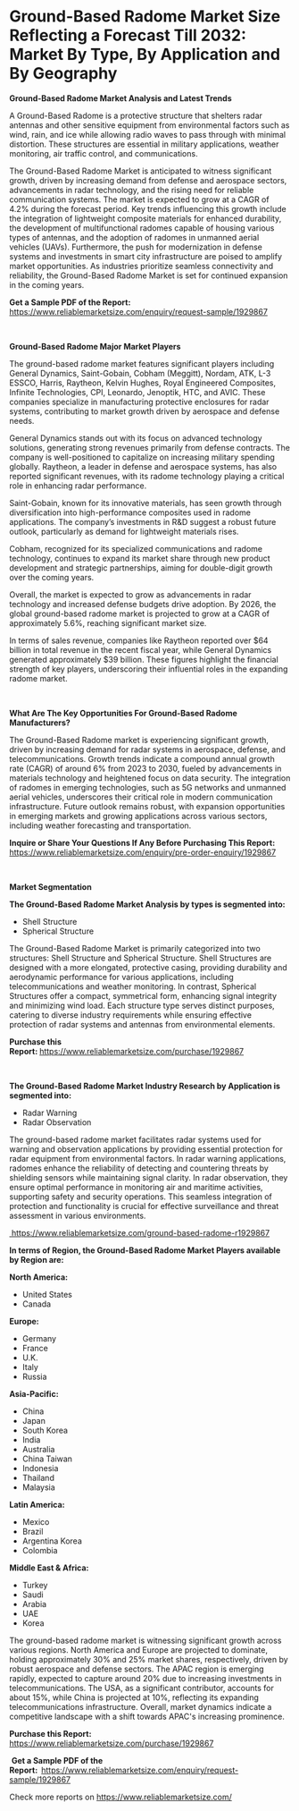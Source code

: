<p><h1>Ground-Based Radome Market Size Reflecting a Forecast Till 2032: Market By Type, By Application and By Geography</h1></p><p><strong>Ground-Based Radome Market Analysis and Latest Trends</strong></p>
<p><p>A Ground-Based Radome is a protective structure that shelters radar antennas and other sensitive equipment from environmental factors such as wind, rain, and ice while allowing radio waves to pass through with minimal distortion. These structures are essential in military applications, weather monitoring, air traffic control, and communications.</p><p>The Ground-Based Radome Market is anticipated to witness significant growth, driven by increasing demand from defense and aerospace sectors, advancements in radar technology, and the rising need for reliable communication systems. The market is expected to grow at a CAGR of 4.2% during the forecast period. Key trends influencing this growth include the integration of lightweight composite materials for enhanced durability, the development of multifunctional radomes capable of housing various types of antennas, and the adoption of radomes in unmanned aerial vehicles (UAVs). Furthermore, the push for modernization in defense systems and investments in smart city infrastructure are poised to amplify market opportunities. As industries prioritize seamless connectivity and reliability, the Ground-Based Radome Market is set for continued expansion in the coming years.</p></p>
<p><strong>Get a Sample PDF of the Report:&nbsp;</strong> <a href="https://www.reliablemarketsize.com/enquiry/request-sample/1929867?utm_campaign=3199&utm_medium=2&utm_source=Github&utm_content=ia&utm_term=29032025&utm_id=ground-based-radome">https://www.reliablemarketsize.com/enquiry/request-sample/1929867</a></p>
<p>&nbsp;</p>
<p><strong>Ground-Based Radome Major Market Players</strong></p>
<p><p>The ground-based radome market features significant players including General Dynamics, Saint-Gobain, Cobham (Meggitt), Nordam, ATK, L-3 ESSCO, Harris, Raytheon, Kelvin Hughes, Royal Engineered Composites, Infinite Technologies, CPI, Leonardo, Jenoptik, HTC, and AVIC. These companies specialize in manufacturing protective enclosures for radar systems, contributing to market growth driven by aerospace and defense needs.</p><p>General Dynamics stands out with its focus on advanced technology solutions, generating strong revenues primarily from defense contracts. The company is well-positioned to capitalize on increasing military spending globally. Raytheon, a leader in defense and aerospace systems, has also reported significant revenues, with its radome technology playing a critical role in enhancing radar performance.</p><p>Saint-Gobain, known for its innovative materials, has seen growth through diversification into high-performance composites used in radome applications. The company’s investments in R&D suggest a robust future outlook, particularly as demand for lightweight materials rises.</p><p>Cobham, recognized for its specialized communications and radome technology, continues to expand its market share through new product development and strategic partnerships, aiming for double-digit growth over the coming years.</p><p>Overall, the market is expected to grow as advancements in radar technology and increased defense budgets drive adoption. By 2026, the global ground-based radome market is projected to grow at a CAGR of approximately 5.6%, reaching significant market size.</p><p>In terms of sales revenue, companies like Raytheon reported over $64 billion in total revenue in the recent fiscal year, while General Dynamics generated approximately $39 billion. These figures highlight the financial strength of key players, underscoring their influential roles in the expanding radome market.</p></p>
<p>&nbsp;</p>
<p><strong>What Are The Key Opportunities For Ground-Based Radome Manufacturers?</strong></p>
<p><p>The Ground-Based Radome market is experiencing significant growth, driven by increasing demand for radar systems in aerospace, defense, and telecommunications. Growth trends indicate a compound annual growth rate (CAGR) of around 6% from 2023 to 2030, fueled by advancements in materials technology and heightened focus on data security. The integration of radomes in emerging technologies, such as 5G networks and unmanned aerial vehicles, underscores their critical role in modern communication infrastructure. Future outlook remains robust, with expansion opportunities in emerging markets and growing applications across various sectors, including weather forecasting and transportation.</p></p>
<p><strong>Inquire or Share Your Questions If Any Before Purchasing This Report:</strong> <a href="https://www.reliablemarketsize.com/enquiry/pre-order-enquiry/1929867?utm_campaign=3199&utm_medium=2&utm_source=Github&utm_content=ia&utm_term=29032025&utm_id=ground-based-radome">https://www.reliablemarketsize.com/enquiry/pre-order-enquiry/1929867</a></p>
<p>&nbsp;</p>
<p><strong>Market Segmentation</strong></p>
<p><strong>The Ground-Based Radome Market Analysis by types is segmented into:</strong></p>
<p><ul><li>Shell Structure</li><li>Spherical Structure</li></ul></p>
<p><p>The Ground-Based Radome Market is primarily categorized into two structures: Shell Structure and Spherical Structure. Shell Structures are designed with a more elongated, protective casing, providing durability and aerodynamic performance for various applications, including telecommunications and weather monitoring. In contrast, Spherical Structures offer a compact, symmetrical form, enhancing signal integrity and minimizing wind load. Each structure type serves distinct purposes, catering to diverse industry requirements while ensuring effective protection of radar systems and antennas from environmental elements.</p></p>
<p><strong>Purchase this Report:&nbsp;</strong><a href="https://www.reliablemarketsize.com/purchase/1929867?utm_campaign=3199&utm_medium=2&utm_source=Github&utm_content=ia&utm_term=29032025&utm_id=ground-based-radome">https://www.reliablemarketsize.com/purchase/1929867</a></p>
<p>&nbsp;</p>
<p><strong>The Ground-Based Radome Market Industry Research by Application is segmented into:</strong></p>
<p><ul><li>Radar Warning</li><li>Radar Observation</li></ul></p>
<p><p>The ground-based radome market facilitates radar systems used for warning and observation applications by providing essential protection for radar equipment from environmental factors. In radar warning applications, radomes enhance the reliability of detecting and countering threats by shielding sensors while maintaining signal clarity. In radar observation, they ensure optimal performance in monitoring air and maritime activities, supporting safety and security operations. This seamless integration of protection and functionality is crucial for effective surveillance and threat assessment in various environments.</p></p>
<p><a href="https://www.reliablemarketsize.com/ground-based-radome-r1929867?utm_campaign=3199&utm_medium=2&utm_source=Github&utm_content=ia&utm_term=29032025&utm_id=ground-based-radome">&nbsp;https://www.reliablemarketsize.com/ground-based-radome-r1929867</a></p>
<p><strong>In terms of Region, the Ground-Based Radome Market Players available by Region are:</strong></p>
<p>
    <p> <strong> North America: </strong>
        <ul>
            <li>United States</li>
            <li>Canada</li>
        </ul>
        </p> 
    <p> <strong> Europe: </strong>
        <ul>
            <li>Germany</li>
            <li>France</li>
            <li>U.K.</li>
            <li>Italy</li>
            <li>Russia</li>
        </ul>
        </p> 
    <p> <strong> Asia-Pacific: </strong>
        <ul>
            <li>China</li>
            <li>Japan</li>
            <li>South Korea</li>
            <li>India</li>
            <li>Australia</li>
            <li>China Taiwan</li>
            <li>Indonesia</li>
            <li>Thailand</li>
            <li>Malaysia</li>
        </ul>
        </p> 
    <p> <strong> Latin America: </strong>
        <ul>
            <li>Mexico</li>
            <li>Brazil</li>
            <li>Argentina Korea</li>
            <li>Colombia</li>
        </ul>
        </p> 
    <p> <strong> Middle East & Africa: </strong>
        <ul>
            <li>Turkey</li>
            <li>Saudi</li>
            <li>Arabia</li>
            <li>UAE</li>
            <li>Korea</li>
        </ul>
    </p>
    </p>
<p><p>The ground-based radome market is witnessing significant growth across various regions. North America and Europe are projected to dominate, holding approximately 30% and 25% market shares, respectively, driven by robust aerospace and defense sectors. The APAC region is emerging rapidly, expected to capture around 20% due to increasing investments in telecommunications. The USA, as a significant contributor, accounts for about 15%, while China is projected at 10%, reflecting its expanding telecommunications infrastructure. Overall, market dynamics indicate a competitive landscape with a shift towards APAC's increasing prominence.</p></p>
<p><strong>Purchase this Report: </strong><a href="https://www.reliablemarketsize.com/purchase/1929867?utm_campaign=3199&utm_medium=2&utm_source=Github&utm_content=ia&utm_term=29032025&utm_id=ground-based-radome">https://www.reliablemarketsize.com/purchase/1929867</a></p>
<p>&nbsp;<strong>Get a Sample PDF of the Report:&nbsp;&nbsp;</strong><a href="https://www.reliablemarketsize.com/enquiry/request-sample/1929867?utm_campaign=3199&utm_medium=2&utm_source=Github&utm_content=ia&utm_term=29032025&utm_id=ground-based-radome">https://www.reliablemarketsize.com/enquiry/request-sample/1929867</a></p>
<p><strong></strong></p>
<p>Check more reports on <a href="https://www.reliablemarketsize.com/?utm_campaign=3199&utm_medium=2&utm_source=Github&utm_content=ia&utm_term=29032025&utm_id=ground-based-radome">https://www.reliablemarketsize.com/</a></p>